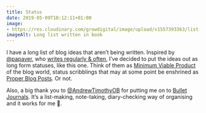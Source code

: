 ```yaml
---
title: Status
date: 2019-05-09T10:12:11+01:00
image: 
- https://res.cloudinary.com/growdigital/image/upload/v1557393363/list-726EEB44.jpg
imageAlt: Long list written in book
---
```


I have a long list of blog ideas that aren’t being written. Inspired by [@papaver](https://mobile.twitter.com/papaver), who [writes regularly & often](https://www.blackberrygarden.co.uk), I’ve decided to put the ideas out as long form statuses, like this one. Think of them as [Minimum Viable Product](https://en.wikipedia.org/wiki/Minimum_viable_product) of the blog world, status scribblings that may at some point be enshrined as [Proper Blog Posts](https://www.forestgarden.wales/blog/). Or not. 

Also, a big thank you to [@AndrewTimothyOB](https://mobile.twitter.com/AndrewTimothyOB) for putting me on to [Bullet Journals](https://bulletjournal.com). It’s a list-making, note-taking, diary-checking way of organising and it works for me 🙂.
